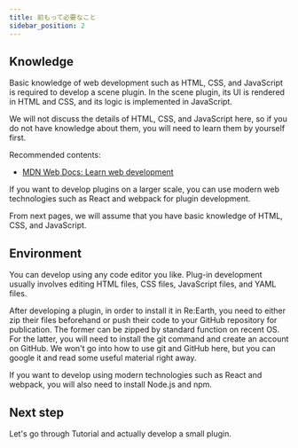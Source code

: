 ```yaml
---
title: 前もって必要なこと
sidebar_position: 2
---
```

## Knowledge

Basic knowledge of web development such as HTML, CSS, and JavaScript is required to develop a scene plugin. In the scene plugin, its UI is rendered in HTML and CSS, and its logic is implemented in JavaScript.

We will not discuss the details of HTML, CSS, and JavaScript here, so if you do not have knowledge about them, you will need to learn them by yourself first.

Recommended contents:

- [MDN Web Docs: Learn web development](https://developer.mozilla.org/en-US/docs/Learn)

If you want to develop plugins on a larger scale, you can use modern web technologies such as React and webpack for plugin development.

From next pages, we will assume that you have basic knowledge of HTML, CSS, and JavaScript.

## Environment

You can develop using any code editor you like. Plug-in development usually involves editing HTML files, CSS files, JavaScript files, and YAML files.

After developing a plugin, in order to install it in Re:Earth, you need to either zip their files beforehand or push their code to your GitHub repository for publication. The former can be zipped by standard function on recent OS. For the latter, you will need to install the git command and create an account on GitHub. We won't go into how to use git and GitHub here, but you can google it and read some useful material right away.

If you want to develop using modern technologies such as React and webpack, you will also need to install Node.js and npm.

## Next step

Let's go through Tutorial and actually develop a small plugin.
